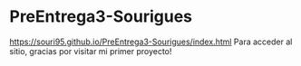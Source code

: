 # PreEntrega3-Sourigues

https://souri95.github.io/PreEntrega3-Sourigues/index.html Para acceder al sitio, gracias por visitar mi primer proyecto!
